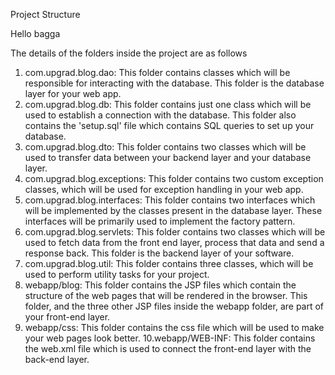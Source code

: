 
Project Structure

 Hello bagga

The details of the folders inside the project are as follows

1. com.upgrad.blog.dao: This folder contains classes which will be responsible for interacting with the database. This folder is the database layer for your web app.
2. com.upgrad.blog.db: This folder contains just one class which will be used to establish a connection with the database. This folder also contains the 'setup.sql' file which contains SQL queries to set up your database.
3. com.upgrad.blog.dto: This folder contains two classes which will be used to transfer data between your backend layer and your database layer.
4. com.upgrad.blog.exceptions: This folder contains two custom exception classes, which will be used for exception handling in your web app.
5. com.upgrad.blog.interfaces: This folder contains two interfaces which will be implemented by the classes present in the database layer. These interfaces will be primarily used to implement the factory pattern.
6. com.upgrad.blog.servlets: This folder contains two classes which will be used to fetch data from the front end layer, process that data and send a response back. This folder is the backend layer of your software.
7. com.upgrad.blog.util: This folder contains three classes, which will be used to perform utility tasks for your project.
8. webapp/blog: This folder contains the JSP files which contain the structure of the web pages that will be rendered in the browser. This folder, and the three other JSP files inside the webapp folder, are part of your front-end layer.
9. webapp/css: This folder contains the css file which will be used to make your web pages look better.
10.webapp/WEB-INF: This folder contains the web.xml file which is used to connect the front-end layer with the back-end layer.
